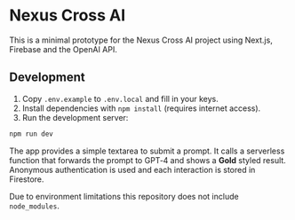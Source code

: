 # Nexus Cross AI

This is a minimal prototype for the Nexus Cross AI project using Next.js, Firebase and the OpenAI API.

## Development

1. Copy `.env.example` to `.env.local` and fill in your keys.
2. Install dependencies with `npm install` (requires internet access).
3. Run the development server:

```bash
npm run dev
```

The app provides a simple textarea to submit a prompt. It calls a serverless
function that forwards the prompt to GPT‑4 and shows a **Gold** styled result.
Anonymous authentication is used and each interaction is stored in Firestore.

Due to environment limitations this repository does not include `node_modules`.
